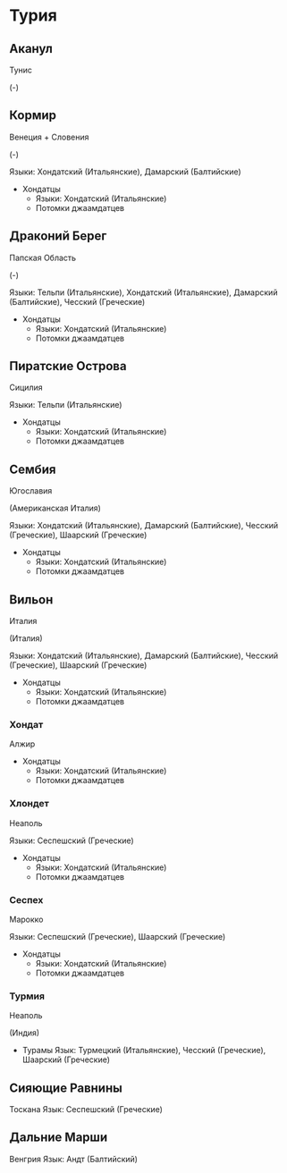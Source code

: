 # Турия

## Аканул

Тунис

(-)

## Кормир

Венеция + Словения

(-)

Языки: Хондатский (Итальянские), Дамарский (Балтийские)

*   Хондатцы
    *   Языки: Хондатский (Итальянские)
    *   Потомки джаамдатцев

## Драконий Берег

Папская Область

(-)

Языки: Тельпи (Итальянские), Хондатский (Итальянские), Дамарский (Балтийские), Чесский (Греческие)

*   Хондатцы
    *   Языки: Хондатский (Итальянские)
    *   Потомки джаамдатцев

## Пиратские Острова

Сицилия

Языки: Тельпи (Итальянские)

*   Хондатцы
    *   Языки: Хондатский (Итальянские)
    *   Потомки джаамдатцев

## Сембия

Югославия

(Американская Италия)

Языки: Хондатский (Итальянские), Дамарский (Балтийские), Чесский (Греческие), Шаарский (Греческие)

*   Хондатцы
    *   Языки: Хондатский (Итальянские)
    *   Потомки джаамдатцев

## Вильон

Италия

(Италия)

Языки: Хондатский (Итальянские), Дамарский (Балтийские), Чесский (Греческие), Шаарский (Греческие)

*   Хондатцы
    *   Языки: Хондатский (Итальянские)
    *   Потомки джаамдатцев

### Хондат

Алжир

*   Хондатцы
    *   Языки: Хондатский (Итальянские)
    *   Потомки джаамдатцев

### Хлондет

Неаполь

Языки: Сеспешский (Греческие)

*   Хондатцы
    *   Языки: Хондатский (Итальянские)
    *   Потомки джаамдатцев

### Сеспех

Марокко

Языки: Сеспешский (Греческие), Шаарский (Греческие)

*   Хондатцы
    *   Языки: Хондатский (Итальянские)
    *   Потомки джаамдатцев

### Турмия

Неаполь

(Индия)

*   Турамы
    Язык: Турмецкий (Итальянские), Чесский (Греческие), Шаарский (Греческие)

## Сияющие Равнины

Тоскана
Язык: Сеспешский (Греческие)

## Дальние Марши

Венгрия
Язык: Андт (Балтийский)
